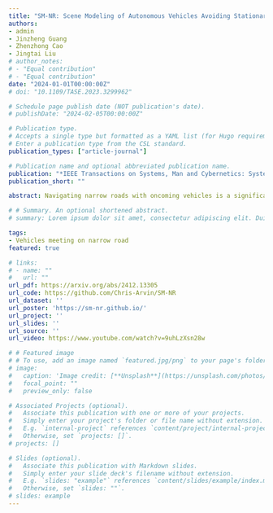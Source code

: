 ```yaml
---
title: "SM-NR: Scene Modeling of Autonomous Vehicles Avoiding Stationary and Moving Objects on Narrow Roads"
authors:
- admin
- Jinzheng Guang
- Zhenzhong Cao
- Jingtai Liu
# author_notes:
# - "Equal contribution"
# - "Equal contribution"
date: "2024-01-01T00:00:00Z"
# doi: "10.1109/TASE.2023.3299962"

# Schedule page publish date (NOT publication's date).
# publishDate: "2024-02-05T00:00:00Z"

# Publication type.
# Accepts a single type but formatted as a YAML list (for Hugo requirements).
# Enter a publication type from the CSL standard.
publication_types: ["article-journal"]

# Publication name and optional abbreviated publication name.
publication: "*IEEE Transactions on Systems, Man and Cybernetics: Systems*(SMCA, under review)"
publication_short: ""

abstract: Navigating narrow roads with oncoming vehicles is a significant challenge that has garnered considerable public interest. These scenarios often involve sections that cannot accommodate two moving vehicles simultaneously due to the presence of stationary vehicles or limited road width. Autonomous vehicles must therefore profoundly comprehend their surroundings to identify passable areas and execute sophisticated maneuvers. To address this issue, this paper presents a comprehensive model for such an intricate scenario. The primary contribution is the principle of road width occupancy minimization, which models the narrow road problem and identifies candidate meeting gaps. Additionally, the concept of homology classes is introduced to help initialize and optimize candidate trajectories, while evaluation strategies are developed to select the optimal gap and most efficient trajectory. Qualitative and quantitative simulations demonstrate that the proposed approach, SM-NR, achieves high scene pass rates, efficient movement, and robust decisions. Experiments conducted in tiny gap scenarios and conflict scenarios reveal that the autonomous vehicle can robustly select meeting gaps and trajectories, compromising flexibly for safety while advancing bravely for efficiency. Visit https://sm-nr.github.io for the video and code.

# # Summary. An optional shortened abstract.
# summary: Lorem ipsum dolor sit amet, consectetur adipiscing elit. Duis posuere tellus ac convallis placerat. Proin tincidunt magna sed ex sollicitudin condimentum.

tags:
- Vehicles meeting on narrow road
featured: true

# links:
# - name: ""
#   url: ""
url_pdf: https://arxiv.org/abs/2412.13305
url_code: https://github.com/Chris-Arvin/SM-NR
url_dataset: ''
url_poster: 'https://sm-nr.github.io/'
url_project: ''
url_slides: ''
url_source: ''
url_video: https://www.youtube.com/watch?v=9uhLzXsn28w

# # Featured image
# # To use, add an image named `featured.jpg/png` to your page's folder. 
# image:
#   caption: 'Image credit: [**Unsplash**](https://unsplash.com/photos/jdD8gXaTZsc)'
#   focal_point: ""
#   preview_only: false

# Associated Projects (optional).
#   Associate this publication with one or more of your projects.
#   Simply enter your project's folder or file name without extension.
#   E.g. `internal-project` references `content/project/internal-project/index.md`.
#   Otherwise, set `projects: []`.
# projects: []

# Slides (optional).
#   Associate this publication with Markdown slides.
#   Simply enter your slide deck's filename without extension.
#   E.g. `slides: "example"` references `content/slides/example/index.md`.
#   Otherwise, set `slides: ""`.
# slides: example
---
```


<!-- {{% callout note %}}
Click the *Cite* button above to demo the feature to enable visitors to import publication metadata into their reference management software.
{{% /callout %}}

{{% callout note %}}
Create your slides in Markdown - click the *Slides* button to check out the example.
{{% /callout %}}

Add the publication's **full text** or **supplementary notes** here. You can use rich formatting such as including [code, math, and images](https://docs.hugoblox.com/content/writing-markdown-latex/). -->
